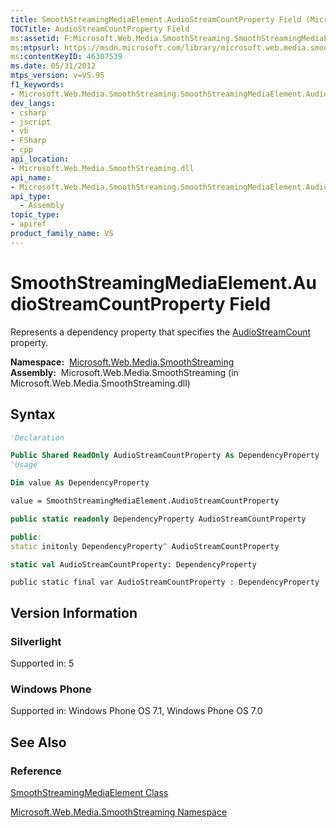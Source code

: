 ```yaml
---
title: SmoothStreamingMediaElement.AudioStreamCountProperty Field (Microsoft.Web.Media.SmoothStreaming)
TOCTitle: AudioStreamCountProperty Field
ms:assetid: F:Microsoft.Web.Media.SmoothStreaming.SmoothStreamingMediaElement.AudioStreamCountProperty
ms:mtpsurl: https://msdn.microsoft.com/library/microsoft.web.media.smoothstreaming.smoothstreamingmediaelement.audiostreamcountproperty(v=VS.95)
ms:contentKeyID: 46307539
ms.date: 05/31/2012
mtps_version: v=VS.95
f1_keywords:
- Microsoft.Web.Media.SmoothStreaming.SmoothStreamingMediaElement.AudioStreamCountProperty
dev_langs:
- csharp
- jscript
- vb
- FSharp
- cpp
api_location:
- Microsoft.Web.Media.SmoothStreaming.dll
api_name:
- Microsoft.Web.Media.SmoothStreaming.SmoothStreamingMediaElement.AudioStreamCountProperty
api_type:
  - Assembly
topic_type:
- apiref
product_family_name: VS
---
```


# SmoothStreamingMediaElement.AudioStreamCountProperty Field

Represents a dependency property that specifies the [AudioStreamCount](smoothstreamingmediaelement-audiostreamcount-property-microsoft-web-media-smoothstreaming_1.md) property.

**Namespace:**  [Microsoft.Web.Media.SmoothStreaming](microsoft-web-media-smoothstreaming-namespace_1.md)  
**Assembly:**  Microsoft.Web.Media.SmoothStreaming (in Microsoft.Web.Media.SmoothStreaming.dll)

## Syntax

```vb
'Declaration

Public Shared ReadOnly AudioStreamCountProperty As DependencyProperty
'Usage

Dim value As DependencyProperty

value = SmoothStreamingMediaElement.AudioStreamCountProperty
```

```csharp
public static readonly DependencyProperty AudioStreamCountProperty
```

```cpp
public:
static initonly DependencyProperty^ AudioStreamCountProperty
```

``` fsharp
static val AudioStreamCountProperty: DependencyProperty
```

```jscript
public static final var AudioStreamCountProperty : DependencyProperty
```

## Version Information

### Silverlight

Supported in: 5  

### Windows Phone

Supported in: Windows Phone OS 7.1, Windows Phone OS 7.0  

## See Also

### Reference

[SmoothStreamingMediaElement Class](smoothstreamingmediaelement-class-microsoft-web-media-smoothstreaming_1.md)

[Microsoft.Web.Media.SmoothStreaming Namespace](microsoft-web-media-smoothstreaming-namespace_1.md)
